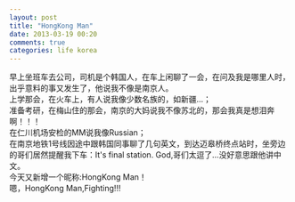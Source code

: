 ```yaml
---
layout: post
title: "HongKong Man"
date: 2013-03-19 00:20
comments: true
categories: life korea
---  
```

早上坐班车去公司，司机是个韩国人，在车上闲聊了一会，在问及我是哪里人时，出乎意料的事又发生了，他说我不像是南京人。  
上学那会，在火车上，有人说我像少数名族的，如新疆...；   
准备考研，在梅山住的那会，南京的大妈说我不像苏北的，那会我真是想泪奔啊！！！    
在仁川机场安检的MM说我像Russian；  
在南京地铁1号线因途中跟韩国同事聊了几句英文，到达迈皋桥终点站时，坐旁边的哥们居然提醒我下车：It's final station. God,哥们太逗了...没好意思跟他讲中文。    
今天又新增一个昵称:HongKong Man！  
嗯，HongKong Man,Fighting!!!  
  

